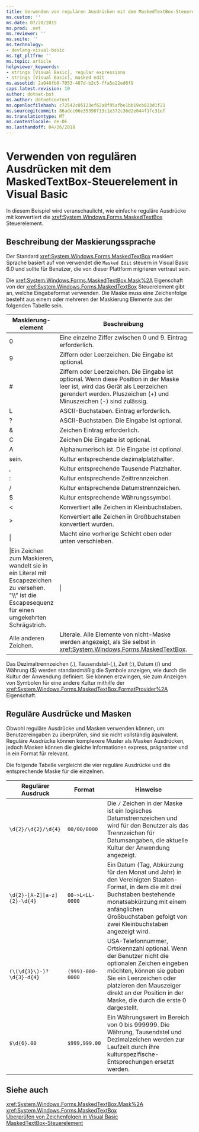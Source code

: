 ```yaml
---
title: Verwenden von regulären Ausdrücken mit dem MaskedTextBox-Steuerelement in Visual Basic
ms.custom: ''
ms.date: 07/20/2015
ms.prod: .net
ms.reviewer: ''
ms.suite: ''
ms.technology:
- devlang-visual-basic
ms.tgt_pltfrm: ''
ms.topic: article
helpviewer_keywords:
- strings [Visual Basic], regular expressions
- strings [Visual Basic], masked edit
ms.assetid: 2a048fb0-7053-487d-b2c5-ffa5e22ed6f9
caps.latest.revision: 10
author: dotnet-bot
ms.author: dotnetcontent
ms.openlocfilehash: c72542c05123ef62a8f95afbe1bb19cb823d1f21
ms.sourcegitcommit: 86adcc06e35390f13c1e372c36d2e044f1fc31ef
ms.translationtype: MT
ms.contentlocale: de-DE
ms.lasthandoff: 04/26/2018
---
```

# <a name="using-regular-expressions-with-the-maskedtextbox-control-in-visual-basic"></a>Verwenden von regulären Ausdrücken mit dem MaskedTextBox-Steuerelement in Visual Basic
In diesem Beispiel wird veranschaulicht, wie einfache reguläre Ausdrücke mit konvertiert die <xref:System.Windows.Forms.MaskedTextBox> Steuerelement.  
  
## <a name="description-of-the-masking-language"></a>Beschreibung der Maskierungssprache  
 Der Standard <xref:System.Windows.Forms.MaskedTextBox> maskiert Sprache basiert auf von verwendet die `Masked Edit` steuern in Visual Basic 6.0 und sollte für Benutzer, die von dieser Plattform migrieren vertraut sein.  
  
 Die <xref:System.Windows.Forms.MaskedTextBox.Mask%2A> Eigenschaft von der <xref:System.Windows.Forms.MaskedTextBox> Steuerelement gibt an, welche Eingabeformat verwenden. Die Maske muss eine Zeichenfolge besteht aus einem oder mehreren der Maskierung Elemente aus der folgenden Tabelle sein.  
  
|Maskierung-element|Beschreibung|Reguläre Ausdrücke-element|  
|---------------------|-----------------|--------------------------------|  
|0|Eine einzelne Ziffer zwischen 0 und 9. Eintrag erforderlich.|\d|  
|9|Ziffern oder Leerzeichen. Die Eingabe ist optional.|[\d]?|  
|#|Ziffern oder Leerzeichen. Die Eingabe ist optional. Wenn diese Position in der Maske leer ist, wird das Gerät als Leerzeichen gerendert werden. Pluszeichen (+) und Minuszeichen (-) sind zulässig.|[\d+-]?|  
|L|ASCII-Buchstaben. Eintrag erforderlich.|[a-zA-Z]|  
|?|ASCII-Buchstaben. Die Eingabe ist optional.|[a-zA-Z]?|  
|&|Zeichen Eintrag erforderlich.|[\p{Ll}\p{Lu}\p{Lt}\p{Lm}\p{Lo}]|  
|C|Zeichen Die Eingabe ist optional.|[\p{Ll}\p{Lu}\p{Lt}\p{Lm}\p{Lo}]?|  
|A|Alphanumerisch ist. Die Eingabe ist optional.|\W|  
|sein.|Kultur entsprechende dezimalplatzhalter.|Nicht verfügbar.|  
|,|Kultur entsprechende Tausende Platzhalter.|Nicht verfügbar.|  
|:|Kultur entsprechende Zeittrennzeichen.|Nicht verfügbar.|  
|/|Kultur entsprechende Datumstrennzeichen.|Nicht verfügbar.|  
|$|Kultur entsprechende Währungssymbol.|Nicht verfügbar.|  
|\<|Konvertiert alle Zeichen in Kleinbuchstaben.|Nicht verfügbar.|  
|>|Konvertiert alle Zeichen in Großbuchstaben konvertiert wurden.|Nicht verfügbar.|  
|&#124;|Macht eine vorherige Schicht oben oder unten verschieben.|Nicht verfügbar.|  
|\|Ein Zeichen zum Maskieren, wandelt sie in ein Literal mit Escapezeichen zu versehen. "\\\\" ist die Escapesequenz für einen umgekehrten Schrägstrich.|\|  
|Alle anderen Zeichen.|Literale. Alle Elemente von nicht-Maske werden angezeigt, als Sie selbst in <xref:System.Windows.Forms.MaskedTextBox>.|Alle anderen Zeichen.|  
  
 Das Dezimaltrennzeichen (.), Tausendstel-(,), Zeit (:), Datum (/) und Währung ($) werden standardmäßig die Symbole anzeigen, wie durch die Kultur der Anwendung definiert. Sie können erzwingen, sie zum Anzeigen von Symbolen für eine andere Kultur mithilfe der <xref:System.Windows.Forms.MaskedTextBox.FormatProvider%2A> Eigenschaft.  
  
## <a name="regular-expressions-and-masks"></a>Reguläre Ausdrücke und Masken  
 Obwohl reguläre Ausdrücke und Masken verwenden können, um Benutzereingaben zu überprüfen, sind sie nicht vollständig äquivalent. Reguläre Ausdrücke können komplexere Muster als Masken Ausdrücken, jedoch Masken können die gleiche Informationen express, prägnanter und in ein Format für relevant.  
  
 Die folgende Tabelle vergleicht die vier reguläre Ausdrücke und die entsprechende Maske für die einzelnen.  
  
|Regulärer Ausdruck|Format|Hinweise|  
|------------------------|----------|-----------|  
|`\d{2}/\d{2}/\d{4}`|`00/00/0000`|Die `/` Zeichen in der Maske ist ein logisches Datumstrennzeichen und wird für den Benutzer als das Trennzeichen für Datumsangaben, die aktuelle Kultur der Anwendung angezeigt.|  
|`\d{2}-[A-Z][a-z]{2}-\d{4}`|`00->L<LL-0000`|Ein Datum (Tag, Abkürzung für den Monat und Jahr) in den Vereinigten Staaten-Format, in dem die mit drei Buchstaben bestehende monatsabkürzung mit einem anfänglichen Großbuchstaben gefolgt von zwei Kleinbuchstaben angezeigt wird.|  
|`(\(\d{3}\)-)?\d{3}-d{4}`|`(999)-000-0000`|USA-Telefonnummer, Ortskennzahl optional. Wenn der Benutzer nicht die optionalen Zeichen eingeben möchten, können sie geben Sie ein Leerzeichen oder platzieren den Mauszeiger direkt an der Position in der Maske, die durch die erste 0 dargestellt.|  
|`$\d{6}.00`|`$999,999.00`|Ein Währungswert im Bereich von 0 bis 999999. Die Währung, Tausendstel und Dezimalzeichen werden zur Laufzeit durch ihre kulturspezifische-Entsprechungen ersetzt werden.|  
  
## <a name="see-also"></a>Siehe auch  
 <xref:System.Windows.Forms.MaskedTextBox.Mask%2A>  
 <xref:System.Windows.Forms.MaskedTextBox>  
 [Überprüfen von Zeichenfolgen in Visual Basic](../../../../visual-basic/programming-guide/language-features/strings/validating-strings.md)  
 [MaskedTextBox-Steuerelement](../../../../framework/winforms/controls/maskedtextbox-control-windows-forms.md)
